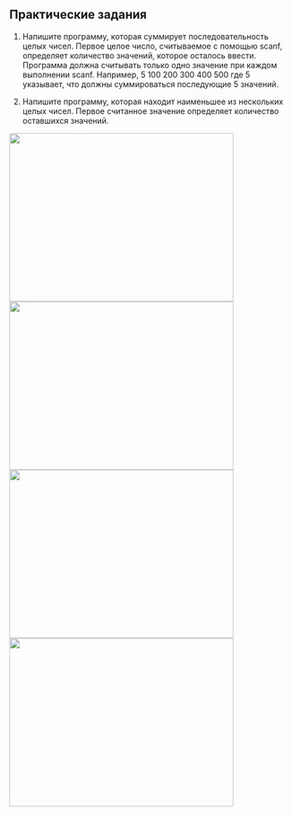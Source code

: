 ## Практические задания

1. Напишите программу, которая суммирует последовательность целых чисел.
Первое целое число, считываемое с помощью scanf, определяет количество значений, которое осталось ввести. Программа должна считывать только одно значение при каждом выполнении scanf. Например, 5 100 200 300 400 500
где 5 указывает, что должны суммироваться последующие 5 значений.

2. Напишите программу, которая находит наименьшее из нескольких целых чисел.
Первое считанное значение определяет количество оставшихся значений.

<img src="https://raw.githubusercontent.com/dm-fedorov/c_basic/master/pic/pic1.jpg" height="300px" width="400px" >

<img src="https://raw.githubusercontent.com/dm-fedorov/c_basic/master/pic/pic2.jpg" height="300px" width="400px" >

<img src="https://raw.githubusercontent.com/dm-fedorov/c_basic/master/pic/pic3.jpg" height="300px" width="400px" >

<img src="https://raw.githubusercontent.com/dm-fedorov/c_basic/master/pic/pic4.jpg" height="300px" width="400px" >

